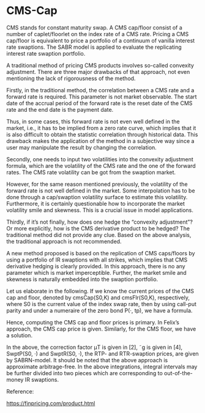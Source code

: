 # CMS-Cap

CMS stands for constant maturity swap. A CMS cap/floor consist of a number of caplet/floorlet on the index rate of a CMS rate. Pricing a CMS cap/floor is equivalent to price a portfolio of a continuum of vanilla interest rate swaptions. The SABR model is applied to evaluate the replicating interest rate swaption portfolio.

A traditional method of pricing CMS products involves so-called convexity adjustment. There are three major drawbacks of that approach, not even mentioning the lack of rigorousness of the method. 

Firstly, in the traditional method, the correlation between a CMS rate and a forward rate is required. This parameter is not market observable. The start date of the accrual period of the forward rate is the reset date of the CMS rate and the end date is the payment date. 

Thus, in some cases, this forward rate is not even well defined in the market, i.e., it has to be implied from a zero rate curve, which implies that it is also difficult to obtain the statistic correlation through historical data. This drawback makes the application of the method in a subjective way since a user may manipulate the result by changing the correlation. 

Secondly, one needs to input two volatilities into the convexity adjustment formula, which are the volatility of the CMS rate and the one of the forward rates. The CMS rate volatility can be got from the swaption market. 

However, for the same reason mentioned previously, the volatility of the forward rate is not well defined in the market. Some interpolation has to be done through a cap/swaption volatility surface to estimate this volatility. Furthermore, it is certainly questionable how to incorporate the market volatility smile and skewness. This is a crucial issue in model applications.

Thirdly, if it’s not finally, how does one hedge the “convexity adjustment”? Or more explicitly, how is the CMS derivative product to be hedged? The traditional method did not provide any clue. Based on the above analysis, the traditional approach is not recommended.

A new method proposed is based on the replication of CMS caps/floors by using a portfolio of IR swaptions with all strikes, which implies that CMS derivative hedging is clearly provided. In this approach, there is no any parameter which is market imperceptible. Further, the market smile and skewness is naturally embedded into the swaption portfolio. 

Let us elaborate in the following. If we know the current prices of the CMS cap and floor, denoted by cmsCap(S0,K) and cmsFlr(S0,K), respectively, where S0 is the current value of the index swap rate, then by using call-put parity and under a numeraire of the zero bond P(·, tp), we have a formula.

Hence, computing the CMS cap and floor prices is primary. In Felix’s approach, the CMS cap price is given. Similarly, for the CMS floor, we have a solution.

In the above, the correction factor μT is given in [2], ˜g is given in [4], SwptP(S0, ·) and SwptR(S0, ·), the RTP- and RTR-swaption prices, are given by SABRN-model. It should be noted that the above approach is approximate arbitrage-free. In the above integrations, integral intervals may be further divided into two pieces which are corresponding to out-of-the-money IR swaptions.

Reference:

https://finpricing.com/product.html

